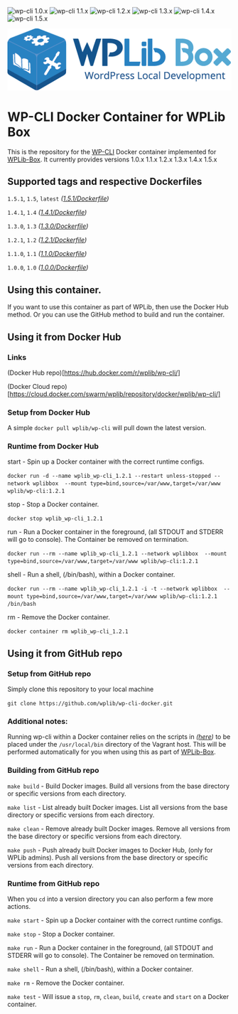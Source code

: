 ![wp-cli 1.0.x](https://img.shields.io/badge/wpcli-1.0.x-green.svg)
![wp-cli 1.1.x](https://img.shields.io/badge/wpcli-1.1.x-green.svg)
![wp-cli 1.2.x](https://img.shields.io/badge/wpcli-1.2.x-green.svg)
![wp-cli 1.3.x](https://img.shields.io/badge/wpcli-1.3.x-green.svg)
![wp-cli 1.4.x](https://img.shields.io/badge/wpcli-1.4.x-green.svg)
![wp-cli 1.5.x](https://img.shields.io/badge/wpcli-1.5.x-green.svg)

![WPLib-Box](https://github.com/wplib/wplib.github.io/raw/master/WPLib-Box-100x.png)


# WP-CLI Docker Container for WPLib Box
This is the repository for the [WP-CLI](https://github.com/wp-cli/wp-cli) Docker container implemented for [WPLib-Box](https://github.com/wplib/wplib-box).
It currently provides versions 1.0.x 1.1.x 1.2.x 1.3.x 1.4.x 1.5.x

## Supported tags and respective Dockerfiles
`1.5.1`, `1.5`, `latest` _([1.5.1/Dockerfile](https://github.com/wplib/wp-cli-docker/blob/master/1.5.1/Dockerfile))_

`1.4.1`, `1.4` _([1.4.1/Dockerfile](https://github.com/wplib/wp-cli-docker/blob/master/1.4.1/Dockerfile))_

`1.3.0`, `1.3` _([1.3.0/Dockerfile](https://github.com/wplib/wp-cli-docker/blob/master/1.3.0/Dockerfile))_

`1.2.1`, `1.2` _([1.2.1/Dockerfile](https://github.com/wplib/wp-cli-docker/blob/master/1.2.1/Dockerfile))_

`1.1.0`, `1.1` _([1.1.0/Dockerfile](https://github.com/wplib/wp-cli-docker/blob/master/1.1.0/Dockerfile))_

`1.0.0`, `1.0` _([1.0.0/Dockerfile](https://github.com/wplib/wp-cli-docker/blob/master/1.0.0/Dockerfile))_


## Using this container.
If you want to use this container as part of WPLib, then use the Docker Hub method.
Or you can use the GitHub method to build and run the container.


## Using it from Docker Hub

### Links
(Docker Hub repo)[https://hub.docker.com/r/wplib/wp-cli/]

(Docker Cloud repo)[https://cloud.docker.com/swarm/wplib/repository/docker/wplib/wp-cli/]


### Setup from Docker Hub
A simple `docker pull wplib/wp-cli` will pull down the latest version.


### Runtime from Docker Hub
start - Spin up a Docker container with the correct runtime configs.

`docker run -d --name wplib_wp-cli_1.2.1 --restart unless-stopped --network wplibbox  --mount type=bind,source=/var/www,target=/var/www wplib/wp-cli:1.2.1`

stop - Stop a Docker container.

`docker stop wplib_wp-cli_1.2.1`

run - Run a Docker container in the foreground, (all STDOUT and STDERR will go to console). The Container be removed on termination.

`docker run --rm --name wplib_wp-cli_1.2.1 --network wplibbox  --mount type=bind,source=/var/www,target=/var/www wplib/wp-cli:1.2.1`

shell - Run a shell, (/bin/bash), within a Docker container.

`docker run --rm --name wplib_wp-cli_1.2.1 -i -t --network wplibbox  --mount type=bind,source=/var/www,target=/var/www wplib/wp-cli:1.2.1 /bin/bash`

rm - Remove the Docker container.

`docker container rm wplib_wp-cli_1.2.1`


## Using it from GitHub repo

### Setup from GitHub repo
Simply clone this repository to your local machine

`git clone https://github.com/wplib/wp-cli-docker.git`


### Additional notes:
Running wp-cli within a Docker container relies on the scripts in _([here](https://github.com/wplib/wp-cli-docker/blob/master/files/usr/local/bin))_ to be placed under the `/usr/local/bin` directory of the Vagrant host. This will be performed automatically for you when using this as part of [WPLib-Box](https://github.com/wplib/wplib-box).


### Building from GitHub repo
`make build` - Build Docker images. Build all versions from the base directory or specific versions from each directory.


`make list` - List already built Docker images. List all versions from the base directory or specific versions from each directory.


`make clean` - Remove already built Docker images. Remove all versions from the base directory or specific versions from each directory.


`make push` - Push already built Docker images to Docker Hub, (only for WPLib admins). Push all versions from the base directory or specific versions from each directory.


### Runtime from GitHub repo
When you `cd` into a version directory you can also perform a few more actions.

`make start` - Spin up a Docker container with the correct runtime configs.


`make stop` - Stop a Docker container.


`make run` - Run a Docker container in the foreground, (all STDOUT and STDERR will go to console). The Container be removed on termination.


`make shell` - Run a shell, (/bin/bash), within a Docker container.


`make rm` - Remove the Docker container.


`make test` - Will issue a `stop`, `rm`, `clean`, `build`, `create` and `start` on a Docker container.


